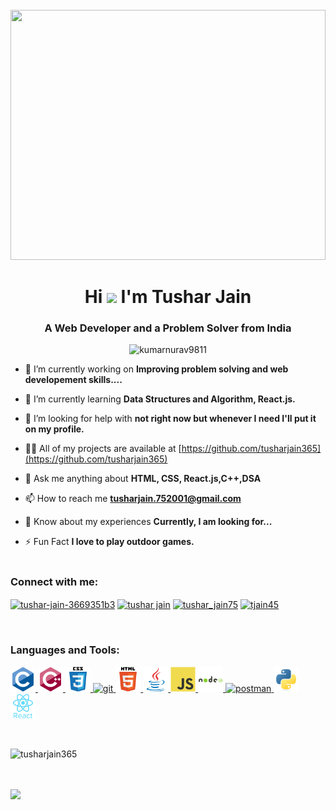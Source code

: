 <br>
<a href="#"><img width="100%" height="400px"  src="http://studiopixel.in/wp-content/uploads/2017/11/senior-front-end-developer-openings-1.gif" height="175px" /></a>

<h1 align="center">Hi <img src="https://raw.githubusercontent.com/MartinHeinz/MartinHeinz/master/wave.gif"
                width="30px">  I'm Tushar Jain</h1>
<h3 align="center">A Web Developer and a Problem Solver from India</h3>

<p align="center"> <img src="https://komarev.com/ghpvc/?username=kumarnurav9811&label=Profile%20views&color=0e75b6&style=flat" alt="kumarnurav9811" /> </p>

- 🔭 I’m currently working on **Improving problem solving and web developement skills....**

- 🌱 I’m currently learning **Data Structures and Algorithm, React.js.**

- 🤝 I’m looking for help with **not right now but whenever I need I'll put it on my profile.**

- 👨‍💻 All of my projects are available at [https://github.com/tusharjain365](https://github.com/tusharjain365)

- 💬 Ask me anything about **HTML, CSS, React.js,C++,DSA**

- 📫 How to reach me **tusharjain.752001@gmail.com**

- 📄 Know about my experiences **Currently, I am looking for...**
- ⚡ Fun Fact **I love to play outdoor games.**
<br><br>
<h3 align="left">Connect with me:</h3>
<p align="left">
<a href="https://linkedin.com/in/tushar-jain-3669351b3" target="blank"><img align="center" src="https://raw.githubusercontent.com/rahuldkjain/github-profile-readme-generator/master/src/images/icons/Social/linked-in-alt.svg" alt="tushar-jain-3669351b3" height="30" width="40" /></a>
<a href="https://www.facebook.com/profile.php?id=100054073719611" target="blank"><img align="center" src="https://raw.githubusercontent.com/rahuldkjain/github-profile-readme-generator/master/src/images/icons/Social/facebook.svg" alt="tushar jain" height="30" width="40" /></a>
<a href="https://instagram.com/tushar_jain75" target="blank"><img align="center" src="https://raw.githubusercontent.com/rahuldkjain/github-profile-readme-generator/master/src/images/icons/Social/instagram.svg" alt="tushar_jain75" height="30" width="40" /></a>
<a href="https://www.codechef.com/users/tjain45" target="blank"><img align="center" src="https://cdn.jsdelivr.net/npm/simple-icons@3.1.0/icons/codechef.svg" alt="tjain45" height="30" width="40" /></a>
</p>
<br>
<h3 align="left">Languages and Tools:</h3>
<p align="left"><a href="https://www.cprogramming.com/" target="_blank"> <img src="https://raw.githubusercontent.com/devicons/devicon/master/icons/c/c-original.svg" alt="c" width="40" height="40"/> </a>  <a href="https://www.w3schools.com/cpp/" target="_blank"> <img src="https://raw.githubusercontent.com/devicons/devicon/master/icons/cplusplus/cplusplus-original.svg" alt="cplusplus" width="40" height="40"/> </a> <a href="https://www.w3schools.com/css/" target="_blank"> <img src="https://raw.githubusercontent.com/devicons/devicon/master/icons/css3/css3-original-wordmark.svg" alt="css3" width="40" height="40"/> </a> <a href="https://git-scm.com/" target="_blank"> <img src="https://www.vectorlogo.zone/logos/git-scm/git-scm-icon.svg" alt="git" width="40" height="40"/> </a>  <a href="https://www.w3.org/html/" target="_blank"> <img src="https://raw.githubusercontent.com/devicons/devicon/master/icons/html5/html5-original-wordmark.svg" alt="html5" width="40" height="40"/> </a> <a href="https://www.java.com" target="_blank"> <img src="https://raw.githubusercontent.com/devicons/devicon/master/icons/java/java-original.svg" alt="java" width="40" height="40"/> </a> <a href="https://developer.mozilla.org/en-US/docs/Web/JavaScript" target="_blank"> <img src="https://raw.githubusercontent.com/devicons/devicon/master/icons/javascript/javascript-original.svg" alt="javascript" width="40" height="40"/> <a href="https://nodejs.org" target="_blank"> <img src="https://raw.githubusercontent.com/devicons/devicon/master/icons/nodejs/nodejs-original-wordmark.svg" alt="nodejs" width="40" height="40"/> </a> </a> <a href="https://postman.com" target="_blank"> <img src="https://www.vectorlogo.zone/logos/getpostman/getpostman-icon.svg" alt="postman" width="40" height="40"/> </a> <a href="https://www.python.org" target="_blank"> <img src="https://raw.githubusercontent.com/devicons/devicon/master/icons/python/python-original.svg" alt="python" width="40" height="40"/> </a> <a href="https://reactjs.org/" target="_blank"> <img src="https://raw.githubusercontent.com/devicons/devicon/master/icons/react/react-original-wordmark.svg" alt="react" width="40" height="40"/> </a> </p>
<br>
<p align="left">
  <img  src="https://github-readme-stats.vercel.app/api/top-langs?username=tusharjain365&theme=cobalt&show_icons=true" alt="tusharjain365"/>
</p>
<br><br>
<!---<img align="center" alt="Code gif" src="https://github.com/chandan-reddy-k/chandan-reddy-k/blob/master/assets/coding-freak.gif" width="100%" /> --->

<img src="https://imgur.com/rilHVxA.png"/>
